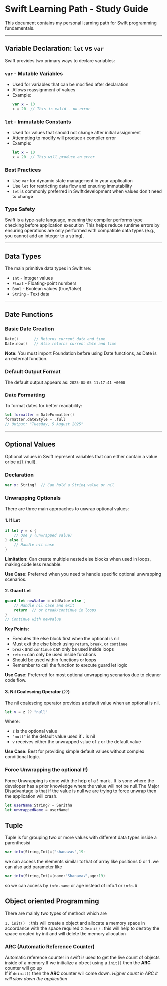 # Swift Learning Path - Study Guide

This document contains my personal learning path for Swift programming fundamentals.

---

## Variable Declaration: `let` vs `var`

Swift provides two primary ways to declare variables:

### `var` - Mutable Variables
- Used for variables that can be modified after declaration
- Allows reassignment of values
- Example:
  ```swift
  var x = 10
  x = 20  // This is valid - no error
  ```

### `let` - Immutable Constants
- Used for values that should not change after initial assignment
- Attempting to modify will produce a compiler error
- Example:
  ```swift
  let x = 10
  x = 20  // This will produce an error
  ```

### Best Practices
- Use `var` for dynamic state management in your application
- Use `let` for restricting data flow and ensuring immutability
- `let` is commonly preferred in Swift development when values don't need to change

### Type Safety
Swift is a type-safe language, meaning the compiler performs type checking before application execution. This helps reduce runtime errors by ensuring operations are only performed with compatible data types (e.g., you cannot add an integer to a string).

---

## Data Types

The main primitive data types in Swift are:
- `Int` - Integer values
- `Float` - Floating-point numbers
- `Bool` - Boolean values (true/false)
- `String` - Text data

---

## Date Functions

### Basic Date Creation
```swift
Date()       // Returns current date and time
Date.now()   // Also returns current date and time
```

**Note:** You must import Foundation before using Date functions, as Date is an external function.

### Default Output Format
The default output appears as: `2025-08-05 11:17:41 +0000`

### Date Formatting
To format dates for better readability:
```swift
let formatter = DateFormatter()
formatter.dateStyle = .full
// Output: "Tuesday, 5 August 2025"
```

---

## Optional Values

Optional values in Swift represent variables that can either contain a value or be `nil` (null).

### Declaration
```swift
var x: String?  // Can hold a String value or nil
```

### Unwrapping Optionals

There are three main approaches to unwrap optional values:

#### 1. If Let
```swift
if let y = x {
    // Use y (unwrapped value)
} else {
    // Handle nil case
}
```

**Limitation:** Can create multiple nested else blocks when used in loops, making code less readable.

**Use Case:** Preferred when you need to handle specific optional unwrapping scenarios.

#### 2. Guard Let
```swift
guard let newValue = oldValue else {
    // Handle nil case and exit
    return  // or break/continue in loops
}
// Continue with newValue
```

**Key Points:**
- Executes the else block first when the optional is nil
- Must exit the else block using `return`, `break`, or `continue`
- `break` and `continue` can only be used inside loops
- `return` can only be used inside functions
- Should be used within functions or loops
- Remember to call the function to execute guard let logic

**Use Case:** Preferred for most optional unwrapping scenarios due to cleaner code flow.

#### 3. Nil Coalescing Operator (`??`)
The nil coalescing operator provides a default value when an optional is nil.

```swift
let v = z ?? "null"
```

Where:
- `z` is the optional value
- `"null"` is the default value used if `z` is nil
- `v` receives either the unwrapped value of `z` or the default value

**Use Case:** Best for providing simple default values without complex conditional logic.



### Force Unwrapping the optional (!)

Force Unwrapping is done with the help of a ! mark . It is sone where the developer has a prior knowledge where the value will not be null.The Major Disadvantage is that if the value is null we are trying to force unwrap then the application will crash.


```swift
let userName:String? = Saritha
let unwrappedName = userName!
```


## Tuple

Tuple is for grouping two or more values with different data types inside a parenthesisi

```swift
var info(String,Int)=("shanavas",19)
```

we can access the elements similar to that of array like positions 0 or 1 .we can also add parameter like

```swift
var info(String,Int)=(name:"Shanavas",age:19)
``` 
so we can access by `info.name` or age instead of info.1 or `info.0`

## Object oriented Programming

There are mainly two types of methods which are  

`1. init() ` : this will create a object and allocate a memory space in accordance with the space required
`2.Deini()` : this will help to destroy the space created by init and will delete the memory allocation

### **ARC (Automatic Reference Counter)**
  
  Automatic reference counter in swift is used to get the live count of objects inside of a memory.If we initialize a object using a ` init() ` then the **ARC** counter will go up  
  If if `deinit()` then the **ARC** counter will come down.
  *Higher count in  ARC it will slow down the application*
